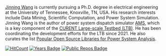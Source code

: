 [Jinning Wang](https://jinningwang.github.io/) is currently pursuing a Ph.D. degree in electrical engineering at the University of Tennessee, Knoxville, TN, USA.
His research interests include Data Mining, Scientific Computation, and Power System Simulation.
Jinning Wang is the author of power system dispatch simulator [AMS](https://github.com/CURENT/ams), which is a key component of the [CURENT Large-scale Testbed (LTB)](https://github.com/CURENT/ltb).
He has been coordinating the development efforts for the LTB since 2021.
He also curates the list [Popular Open Source Libraries for Power System Analysis](https://github.com/jinningwang/best-of-ps).

[![HitCount](https://hits.dwyl.com/jinningwang/jinningwang.svg?style=flat-square)](http://hits.dwyl.com/jinningwang/jinningwang)
[![Years Badge](https://badges.strrl.dev/years/jinningwang)](https://badges.strrl.dev)
[![Public Repos Badge](https://badges.strrl.dev/repos/jinningwang)](https://github.com/jinningwang?tab=repositories)
